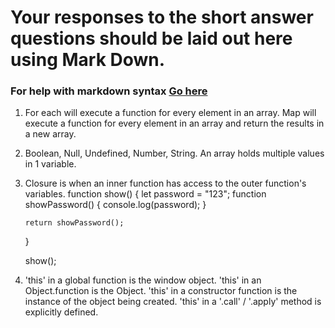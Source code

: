 # Your responses to the short answer questions should be laid out here using Mark Down.
### For help with markdown syntax [Go here](https://github.com/adam-p/markdown-here/wiki/Markdown-Cheatsheet)
1.  For each will execute a function for every element in an array.
    Map will execute a function for every element in an array and return the results in a new array.

2.  Boolean, Null, Undefined, Number, String.
    An array holds multiple values in 1 variable.

3.  Closure is when an inner function has access to the outer function's variables.
    function show() {
        let password = "123";
        function showPassword() {
            console.log(password);
        }
        
        return showPassword();
    }

    show();

4.  'this' in a global function is the window object.
    'this' in an Object.function is the Object.
    'this' in a constructor function is the instance of the object being created.
    'this' in a '.call' / '.apply' method is explicitly defined.